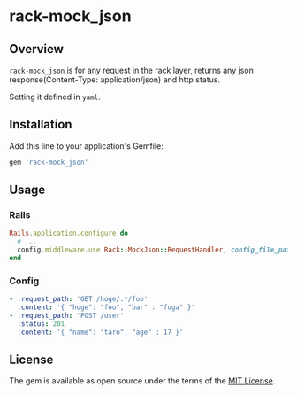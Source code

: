rack-mock_json
====================

## Overview
`rack-mock_json` is for any request in the rack layer, returns any json response(Content-Type: application/json) and http status.

Setting it defined in `yaml`.



## Installation

Add this line to your application's Gemfile:

```ruby
gem 'rack-mock_json'
```



## Usage

### Rails

```ruby
Rails.application.configure do
  # ...
  config.middleware.use Rack::MockJson::RequestHandler, config_file_path: "#{config.root}/config/mock_json.yml"
end

```

### Config

```yaml
- :request_path: 'GET /hoge/.*/foo'
  :content: '{ "hoge": "foo", "bar" : "fuga" }'
- :request_path: 'POST /user'
  :status: 201
  :content: '{ "name": "taro", "age" : 17 }'
```


## License

The gem is available as open source under the terms of the [MIT License](http://opensource.org/licenses/MIT).
